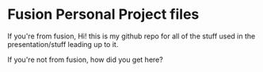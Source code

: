 # Fusion Personal Project files

If you're from fusion, Hi! this is my github repo for all of the stuff used in the presentation/stuff leading up to it.  


If you're not from fusion, how did you get here?
